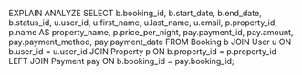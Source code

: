 EXPLAIN ANALYZE
SELECT b.booking_id,
       b.start_date,
       b.end_date,
       b.status_id,
       u.user_id,
       u.first_name,
       u.last_name,
       u.email,
       p.property_id,
       p.name AS property_name,
       p.price_per_night,
       pay.payment_id,
       pay.amount,
       pay.payment_method,
       pay.payment_date
FROM Booking b
JOIN User u ON b.user_id = u.user_id
JOIN Property p ON b.property_id = p.property_id
LEFT JOIN Payment pay ON b.booking_id = pay.booking_id;

